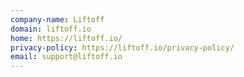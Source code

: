 ```yaml
---
company-name: Liftoff
domain: liftoff.io
home: https://liftoff.io/
privacy-policy: https://liftoff.io/privacy-policy/
email: support@liftoff.io
---
```




